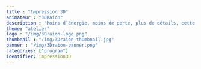 ```yaml
---
title : "Impression 3D"
animateur : "3DRaion"
description : "Moins d’énergie, moins de perte, plus de détails, cette formation vous fait découvrir l’impression 3D via les nouvelles formes d’imprimantes et de conception."
theme: "atelier"
logo : "/img/3Draion-logo.png"
thumbnail : "/img/3Draion-thumbnail.jpg"
banner : "/img/3Draion-banner.png"
categories: ["program"]
identifier: impression3D
---
```

